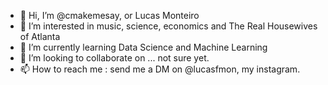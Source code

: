 - 👋 Hi, I’m @cmakemesay, or Lucas Monteiro
- 👀 I’m interested in music, science, economics and The Real Housewives of Atlanta
- 🌱 I’m currently learning Data Science and Machine Learning
- 💞️ I’m looking to collaborate on ... not sure yet.
- 📫 How to reach me : send me a DM on @lucasfmon, my instagram.

<!---
cmakemesay/cmakemesay is a ✨ special ✨ repository because its `README.md` (this file) appears on your GitHub profile.
You can click the Preview link to take a look at your changes.
--->
